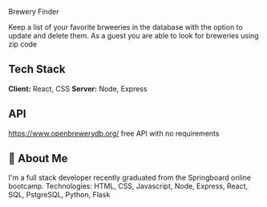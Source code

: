 
Brewery Finder

Keep a list of your favorite brweeries in the database with the option to update and delete them. As a guest you are able to look for breweries using zip code


## Tech Stack

**Client:** React, CSS
**Server:** Node, Express

## API
https://www.openbrewerydb.org/
free API with no requirements
## 🚀 About Me
I'm a full stack developer recently graduated from the Springboard online bootcamp.
Technologies: HTML, CSS, Javascript, Node, Express, React, SQL, PstgreSQL, Python, Flask
